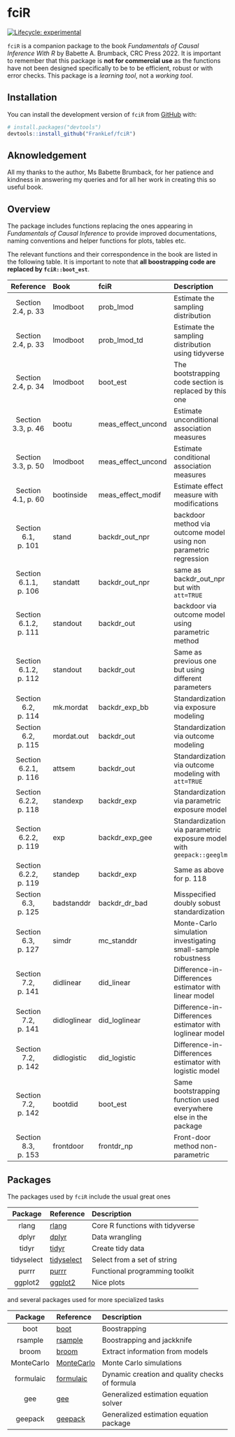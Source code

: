 
<!-- README.md is generated from README.Rmd. Please edit that file -->

# fciR

<!-- badges: start -->

[![Lifecycle:
experimental](https://img.shields.io/badge/lifecycle-experimental-orange.svg)](https://lifecycle.r-lib.org/articles/stages.html#experimental)
<!-- badges: end -->

`fciR` is a companion package to the book *Fundamentals of Causal
Inference With R* by Babette A. Brumback, CRC Press 2022. It is
important to remember that this package is **not for commercial use** as
the functions have not been designed specifically to be to be efficient,
robust or with error checks. This package is a *learning tool*, not a
*working tool*.

## Installation

You can install the development version of `fciR` from
[GitHub](https://github.com/) with:

``` r
# install.packages("devtools")
devtools::install_github("FrankLef/fciR")
```

## Aknowledgement

All my thanks to the author, Ms Babette Brumback, for her patience and
kindness in answering my queries and for all her work in creating this
so useful book.

## Overview

The package includes functions replacing the ones appearing in
*Fundamentals of Causal Inference* to provide improved documentations,
naming conventions and helper functions for plots, tables etc.

The relevant functions and their correspondence in the book are listed
in the following table. It is important to note that **all boostrapping
code are replaced by `fciR::boot_est`**.

|       Reference       | Book         | fciR                 | Description                                                          |
|:---------------------:|:-------------|:---------------------|:---------------------------------------------------------------------|
|  Section 2.4, p. 33   | lmodboot     | prob\_lmod           | Estimate the sampling distribution                                   |
|  Section 2.4, p. 33   | lmodboot     | prob\_lmod\_td       | Estimate the sampling distribution using tidyverse                   |
|  Section 2.4, p. 34   | lmodboot     | boot\_est            | The bootstrapping code section is replaced by this one               |
|  Section 3.3, p. 46   | bootu        | meas\_effect\_uncond | Estimate unconditional association measures                          |
|  Section 3.3, p. 50   | lmodboot     | meas\_effect\_uncond | Estimate conditional association measures                            |
|  Section 4.1, p. 60   | bootinside   | meas\_effect\_modif  | Estimate effect measure with modifications                           |
|  Section 6.1, p. 101  | stand        | backdr\_out\_npr     | backdoor method via outcome model using non parametric regression    |
| Section 6.1.1, p. 106 | standatt     | backdr\_out\_npr     | same as backdr\_out\_npr but with `att=TRUE`                         |
| Section 6.1.2, p. 111 | standout     | backdr\_out          | backdoor via outcome model using parametric method                   |
| Section 6.1.2, p. 112 | standout     | backdr\_out          | Same as previous one but using different parameters                  |
|  Section 6.2, p. 114  | mk.mordat    | backdr\_exp\_bb      | Standardization via exposure modeling                                |
|  Section 6.2, p. 115  | mordat.out   | backdr\_out          | Standardization via outcome modeling                                 |
| Section 6.2.1, p. 116 | attsem       | backdr\_out          | Standardization via outcome modeling with `att=TRUE`                 |
| Section 6.2.2, p. 118 | standexp     | backdr\_exp          | Standardization via parametric exposure model                        |
| Section 6.2.2, p. 119 | exp          | backdr\_exp\_gee     | Standardization via parametric exposure model with `geepack::geeglm` |
| Section 6.2.2, p. 119 | standep      | backdr\_exp          | Same as above for p. 118                                             |
|  Section 6.3, p. 125  | badstanddr   | backdr\_dr\_bad      | Misspecified doubly sobust standardization                           |
|  Section 6.3, p. 127  | simdr        | mc\_standdr          | Monte-Carlo simulation investigating small-sample robustness         |
|  Section 7.2, p. 141  | didlinear    | did\_linear          | Difference-in-Differences estimator with linear model                |
|  Section 7.2, p. 141  | didloglinear | did\_loglinear       | Difference-in-Differences estimator with loglinear model             |
|  Section 7.2, p. 142  | didlogistic  | did\_logistic        | Difference-in-Differences estimator with logistic model              |
|  Section 7.2, p. 142  | bootdid      | boot\_est            | Same bootstrapping function used everywhere else in the package      |
|  Section 8.3, p. 153  | frontdoor    | frontdr\_np          | Front-door method non-parametric                                     |

## Packages

The packages used by `fciR` include the usual great ones

|  Package   | Reference                                  | Description                     |
|:----------:|:-------------------------------------------|:--------------------------------|
|   rlang    | [rlang](https://rlang.r-lib.org)           | Core R functions with tidyverse |
|   dplyr    | [dplyr](https://dplyr.tidyverse.org)       | Data wrangling                  |
|   tidyr    | [tidyr](https://tidyr.tidyverse.org)       | Create tidy data                |
| tidyselect | [tidyselect](https://tidyselect.r-lib.org) | Select from a set of string     |
|   purrr    | [purrr](https://purrr.tidyverse.org)       | Functional programming toolkit  |
|  ggplot2   | [ggplot2](https://ggplot2.tidyverse.org)   | Nice plots                      |

and several packages used for more specialized tasks

|  Package   | Reference                                                           | Description                                    |
|:----------:|:--------------------------------------------------------------------|:-----------------------------------------------|
|    boot    | [boot](https://cran.rstudio.com/web/packages/boot/index.html)       | Boostrapping                                   |
|  rsample   | [rsample](https://rsample.tidymodels.org)                           | Boostrapping and jackknife                     |
|   broom    | [broom](https://broom.tidymodels.org)                               | Extract information from models                |
| MonteCarlo | [MonteCarlo](https://github.com/FunWithR/MonteCarlo)                | Monte Carlo simulations                        |
| formulaic  | [formulaic](https://dachosen1.github.io/formulaic/index.html)       | Dynamic creation and quality checks of formula |
|    gee     | [gee](https://cran.rstudio.com/web/packages/gee/index.html)         | Generalized estimation equation solver         |
|  geepack   | [geepack](https://cran.rstudio.com/web/packages/geepack/index.html) | Generalized estimation equation package        |

